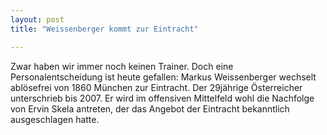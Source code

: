 ```yaml
---
layout: post
title: "Weissenberger kommt zur Eintracht"

---
```


Zwar haben wir immer noch keinen Trainer. Doch eine Personalentscheidung ist heute gefallen: Markus Weissenberger wechselt ablösefrei von 1860 München zur Eintracht. Der 29jährige Österreicher unterschrieb bis 2007. Er wird im offensiven Mittelfeld wohl die Nachfolge von Ervin Skela antreten, der das Angebot der Eintracht bekanntlich ausgeschlagen hatte.


